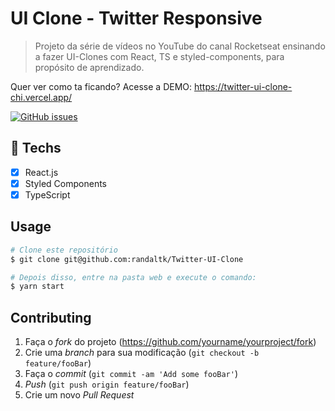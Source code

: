 # UI Clone - Twitter Responsive
> Projeto da  série de vídeos no YouTube do canal Rocketseat ensinando a fazer UI-Clones com React, TS e styled-components, para propósito de aprendizado.



Quer ver como ta ficando? Acesse a DEMO: https://twitter-ui-clone-chi.vercel.app/

<a href="https://github.com/omariosouto/flappy-bird-devsoutinho/issues"><img alt="GitHub issues" src="https://img.shields.io/github/issues/omariosouto/flappy-bird-devsoutinho?label=Randal%20TK"></a>

## :hammer: Techs

- [x] React.js
- [x] Styled Components
- [x] TypeScript

## Usage
```bash
# Clone este repositório
$ git clone git@github.com:randaltk/Twitter-UI-Clone

# Depois disso, entre na pasta web e execute o comando:
$ yarn start
```

## Contributing

1. Faça o _fork_ do projeto (<https://github.com/yourname/yourproject/fork>)
2. Crie uma _branch_ para sua modificação (`git checkout -b feature/fooBar`)
3. Faça o _commit_ (`git commit -am 'Add some fooBar'`)
4. _Push_ (`git push origin feature/fooBar`)
5. Crie um novo _Pull Request_

[npm-image]: https://img.shields.io/npm/v/datadog-metrics.svg?style=flat-square
[npm-url]: https://npmjs.org/package/datadog-metrics
[npm-downloads]: https://img.shields.io/npm/dm/datadog-metrics.svg?style=flat-square
[travis-image]: https://img.shields.io/travis/dbader/node-datadog-metrics/master.svg?style=flat-square
[travis-url]: https://travis-ci.org/dbader/node-datadog-metrics
[wiki]: https://github.com/seunome/seuprojeto/wiki
[Randaltk]:https://img.shields.io/github/issues/omariosouto/flappy-bird-devsoutinho?label=Randal%20TK

